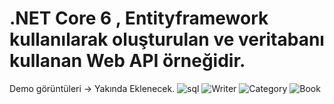 # .NET Core 6 , Entityframework kullanılarak oluşturulan ve veritabanı kullanan Web API örneğidir.
Demo görüntüleri -> Yakında Eklenecek.
![sql](https://github.com/Burakyilmam/WebApiWithEntityFrameworkDb/assets/61635780/f68cdecb-5ffa-4573-b767-a62ce1a2f03a)
![Writer](https://github.com/Burakyilmam/WebApiWithEntityFrameworkDb/assets/61635780/9ff4a75c-d3dd-4eea-940c-ca66f89cd946)
![Category](https://github.com/Burakyilmam/WebApiWithEntityFrameworkDb/assets/61635780/eef1d146-b2fb-4017-a947-7dc6f43cae03)
![Book](https://github.com/Burakyilmam/WebApiWithEntityFrameworkDb/assets/61635780/3a819ed2-f000-4a86-9b7b-de83cac399e4)
